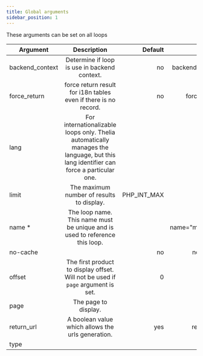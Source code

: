 ```yaml
---
title: Global arguments
sidebar_position: 1
---
```


These arguments can be set on all loops

| Argument        | Description                                                                      | Default      | Example              |
| --------------- |:--------------------------------------------------------------------------------:|-------------:|---------------------:|
| backend_context | Determine if loop is use in backend context.                                     | no           | backend_context="on" |
| force_return    | force return result for i18n tables even if there is no record.                  | no           | force_return="on"    |
| lang            | For internationalizable loops only. Thelia automatically manages the language, but this lang identifier can force a particular one. |   | lang="1" |
| limit           | The maximum number of results to display.                                        | PHP_INT_MAX  | limit="10"           |
| name *          | The loop name. This name must be unique and is used to reference this loop.      |              | name="my_name_loop"  |
| no-cache        |                                                                                  | no           | no-cache="no"        |
| offset          | The first product to display offset. Will not be used if `page` argument is set. | 0            | offset="10"          |
| page            | The page to display.                                                             |              | page="2"             |
| return_url      | A boolean value which allows the urls generation.                                | yes          | return_url="no"      |
| type            |                                                                                  |              |                      |

